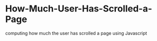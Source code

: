# How-Much-User-Has-Scrolled-a-Page
computing how much the user has scrolled a page using Javascript
